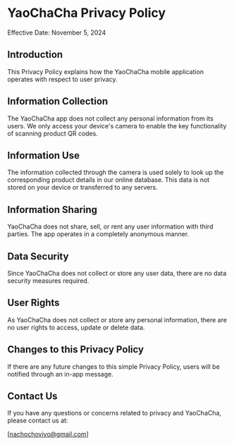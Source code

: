# YaoChaCha Privacy Policy

Effective Date: November 5, 2024

## Introduction
This Privacy Policy explains how the YaoChaCha mobile application operates with respect to user privacy.

## Information Collection
The YaoChaCha app does not collect any personal information from its users. We only access your device's camera to enable the key functionality of scanning product QR codes.

## Information Use
The information collected through the camera is used solely to look up the corresponding product details in our online database. This data is not stored on your device or transferred to any servers.

## Information Sharing
YaoChaCha does not share, sell, or rent any user information with third parties. The app operates in a completely anonymous manner.

## Data Security
Since YaoChaCha does not collect or store any user data, there are no data security measures required.

## User Rights
As YaoChaCha does not collect or store any personal information, there are no user rights to access, update or delete data.

## Changes to this Privacy Policy
If there are any future changes to this simple Privacy Policy, users will be notified through an in-app message.

## Contact Us
If you have any questions or concerns related to privacy and YaoChaCha, please contact us at:

[nachochovivo@gmail.com]
